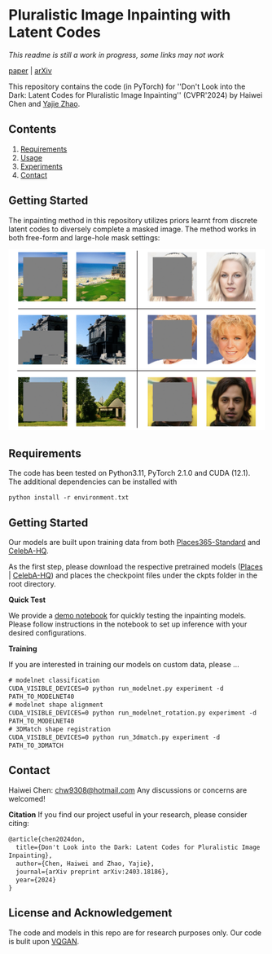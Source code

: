 
# Pluralistic Image Inpainting with Latent Codes

*This readme is still a work in progress, some links may not work*

[paper](https://arxiv.org/html/2403.18186v1) | [arXiv](https://arxiv.org/abs/2403.18186)

This repository contains the code (in PyTorch) for ''Don't Look into the Dark: Latent Codes for Pluralistic Image Inpainting'' (CVPR'2024) by Haiwei Chen and [Yajie Zhao](https://www.yajie-zhao.com/).



## Contents

1. [Requirements](#requirements)
2. [Usage](#usage)
3. [Experiments](#experiments)
4. [Contact](#contact)

## Getting Started
The inpainting method in this repository utilizes priors learnt from discrete latent codes to diversely complete a masked image. The method works in both free-form and large-hole mask settings: 

![](https://github.com/nintendops/latent-code-inpainting/blob/main/meida/github_inpainting.gif?raw=true)

## Requirements

The code has been tested on Python3.11, PyTorch 2.1.0 and CUDA (12.1). The additional dependencies can be installed with 
```
python install -r environment.txt
```

## Getting Started

Our models are built upon training data from both [Places365-Standard](http://places2.csail.mit.edu/download-private.html) and [CelebA-HQ](https://github.com/tkarras/progressive_growing_of_gans).

As the first step, please download the respective pretrained models ([Places]() | [CelebA-HQ]()) and places the checkpoint files under the ckpts folder in the root directory.
 

**Quick Test**

We provide a [demo notebook](https://github.com/nintendops/latent-code-inpainting/blob/main/eval.ipynb) for quickly testing the inpainting models. Please follow instructions in the notebook to set up inference with your desired configurations.

**Training**

If you are interested in training our models on custom data, please ...

```
# modelnet classification
CUDA_VISIBLE_DEVICES=0 python run_modelnet.py experiment -d PATH_TO_MODELNET40
# modelnet shape alignment
CUDA_VISIBLE_DEVICES=0 python run_modelnet_rotation.py experiment -d PATH_TO_MODELNET40
# 3DMatch shape registration
CUDA_VISIBLE_DEVICES=0 python run_3dmatch.py experiment -d PATH_TO_3DMATCH
```


## Contact
Haiwei Chen: chw9308@hotmail.com
Any discussions or concerns are welcomed!

**Citation**
If you find our project useful in your research, please consider citing:

```
@article{chen2024don,
  title={Don't Look into the Dark: Latent Codes for Pluralistic Image Inpainting},
  author={Chen, Haiwei and Zhao, Yajie},
  journal={arXiv preprint arXiv:2403.18186},
  year={2024}
}
```
## License and Acknowledgement
The code and models in this repo are for research purposes only. Our code is bulit upon [VQGAN](https://github.com/CompVis/taming-transformers).
